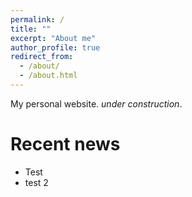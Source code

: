 ```yaml
---
permalink: /
title: ""
excerpt: "About me"
author_profile: true
redirect_from: 
  - /about/
  - /about.html
---
```


My personal website. *under construction*.

Recent news
======
* Test
* test 2
